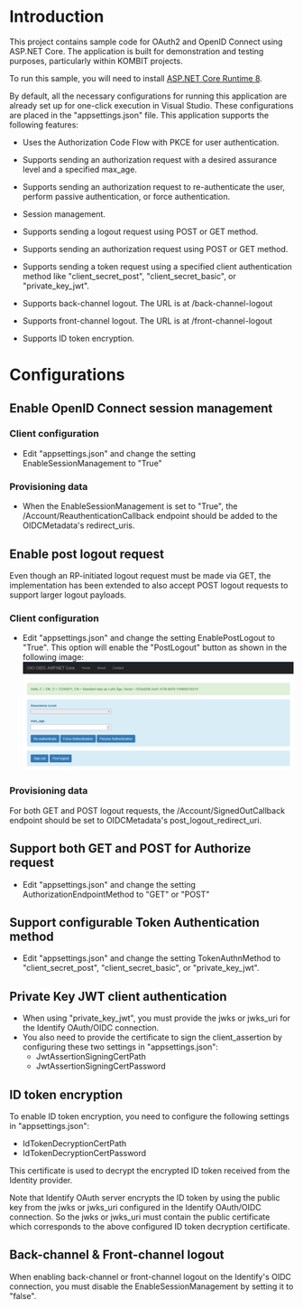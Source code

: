# Introduction
This project contains sample code for OAuth2 and OpenID Connect using ASP.NET Core. The application is built for demonstration and testing purposes, particularly within KOMBIT projects.

To run this sample, you will need to install [ASP.NET Core Runtime 8](https://dotnet.microsoft.com/en-us/download/dotnet/thank-you/runtime-aspnetcore-8.0.15-windows-hosting-bundle-installer).

By default, all the necessary configurations for running this application are already set up for one-click execution in Visual Studio. These configurations are placed in the "appsettings.json" file. This application supports the following features:

- Uses the Authorization Code Flow with PKCE for user authentication.

- Supports sending an authorization request with a desired assurance level and a specified max_age.

- Supports sending an authorization request to re-authenticate the user, perform passive authentication, or force authentication.

- Session management.

- Supports sending a logout request using POST or GET method.

- Supports sending an authorization request using POST or GET method.

- Supports sending a token request using a specified client authentication method like "client_secret_post", "client_secret_basic", or "private_key_jwt".

- Supports back-channel logout. The URL is at /back-channel-logout

- Supports front-channel logout. The URL is at /front-channel-logout

- Supports ID token encryption.

# Configurations

## Enable OpenID Connect session management

### Client configuration
- Edit "appsettings.json" and change the setting EnableSessionManagement to "True"

### Provisioning data
- When the EnableSessionManagement is set to "True", the /Account/ReauthenticationCallback endpoint should be added to the OIDCMetadata's redirect_uris.

## Enable post logout request
Even though an RP-initiated logout request must be made via GET, the implementation has been extended to also accept POST logout requests to support larger logout payloads. 

### Client configuration
- Edit "appsettings.json" and change the setting EnablePostLogout to "True". This option will enable the "PostLogout" button as shown in the following image:
![post logout](Images/postlogout.png)

### Provisioning data

For both GET and POST logout requests, the /Account/SignedOutCallback endpoint should be set to OIDCMetadata's post_logout_redirect_uri.

## Support both GET and POST for Authorize request

- Edit "appsettings.json" and change the setting AuthorizationEndpointMethod to "GET" or "POST"

## Support configurable Token Authentication method

- Edit "appsettings.json" and change the setting TokenAuthnMethod to "client_secret_post", "client_secret_basic", or "private_key_jwt". 

## Private Key JWT client authentication
- When using "private_key_jwt", you must provide the jwks or jwks_uri for the Identify OAuth/OIDC connection.
- You also need to provide the certificate to sign the client_assertion by configuring these two settings in "appsettings.json":
  - JwtAssertionSigningCertPath
  - JwtAssertionSigningCertPassword

## ID token encryption

To enable ID token encryption, you need to configure the following settings in "appsettings.json":
- IdTokenDecryptionCertPath
- IdTokenDecryptionCertPassword

This certificate is used to decrypt the encrypted ID token received from the Identity provider.

Note that Identify OAuth server encrypts the ID token by using the public key from the jwks or jwks_uri configured in the Identify OAuth/OIDC connection.
So the jwks or jwks_uri must contain the public certificate which corresponds to the above configured ID token decryption certificate.

## Back-channel & Front-channel logout

When enabling back-channel or front-channel logout on the Identify's OIDC connection, you must disable the EnableSessionManagement by setting it to "false".

